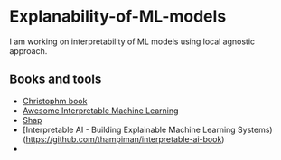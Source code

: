 # Explanability-of-ML-models
I am working on interpretability of ML models  using local agnostic approach. 
## Books and tools
+ [Christophm book](https://christophm.github.io/interpretable-ml-book/preface-by-the-author.html)
+ [Awesome Interpretable Machine Learning](https://github.com/lopusz/awesome-interpretable-machine-learning/blob/master/README.org)
+ [Shap](https://github.com/slundberg/shap)
+ [Interpretable AI - Building Explainable Machine Learning Systems)(https://github.com/thampiman/interpretable-ai-book)
+ 

